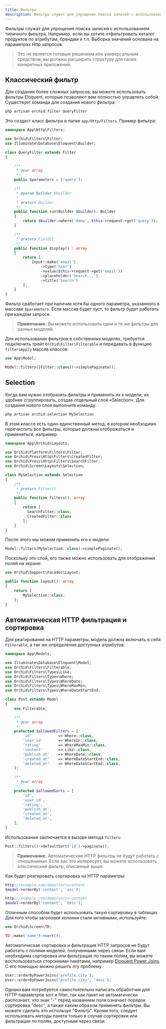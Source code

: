 ```yaml
---
title: Фильтры
description: Фильтры служат для упрощения поиска записей с использованием типичного фильтра.
---
```


Фильтры служат для упрощения поиска записей с использованием типичного фильтра.
Например, если вы хотите отфильтровать каталог продуктов по атрибутам, брендам и т.п.
Выборка значений основана на параметрах Http запросов.

> Это не является готовым решением или универсальным средством, 
вы должны расширить структуру для своих конкретных приложений.


## Классический фильтр

Для создания более сложных запросов, вы можете использовать фильтры Eloquent, которые позволяют вам полностью управлять собой. 
Существует команда для создания нового фильтра:


```php
php artisan orchid:filter QueryFilter
```

Это создаст класс фильтра в папке `app/Http/Filters`. Пример фильтра:

```php
namespace App\Http\Filters;

use Orchid\Filters\Filter;
use Illuminate\Database\Eloquent\Builder;

class QueryFilter extends Filter
{

    /**
     * @var array
     */
    public $parameters = ['query'];

    /**
     * @param Builder $builder
     *
     * @return Builder
     */
    public function run(Builder $builder): Builder
    {
        return $builder->where('demo', $this->request->get('query'));
    }

    /**
     * @return Field[]
     */
    public function display() : array
    {
        return [
            Input::make('email')
                ->type('text')
                ->value($this->request->get('email'))
                ->placeholder('Search...')
                ->title('Search')
        ];
    }
}
```

Фильтр сработает при наличии хотя бы одного параметра, указанного в массиве `$parameters`. 
Если массив будет пуст, то фильтр будет работать при каждом запросе.

> **Примечание.** Вы можете использовать одни и те же фильтры для разных моделей.


Для использования фильтров в собственных моделях, 
требуется подключить трейт `Orchid\Filter\Filterable` и передавать в функцию `filtersApply` массив классов:

```php
use App\Model;

Model::filters([Filter::class])->simplePaginate();
```

## Selection

Когда вам нужно отобразить фильтры и применить их к модели, их удобнее сгруппировать, создав отдельный слой «Selection». 
Для создания нового слоя выполните команду:

```php
php artisan orchid:selection MySelection
```

В этом классе есть один-единственный метод, в котором необходимо перечислить все фильтры, которые должны отображаться и применяться, например:

```php
namespace App\Orchid\Layouts;

use Orchid\Platform\Filters\Filter;
use Orchid\Press\Http\Filters\CreatedFilter;
use Orchid\Press\Http\Filters\SearchFilter;
use Orchid\Screen\Layouts\Selection;

class MySelection extends Selection
{
    /**
     * @return Filter[]
     */
    public function filters(): array
    {
        return [
          SearchFilter::class,
          CreatedFilter::class
        ];
    }
}
```


После этого мы можем применить его к модели:

```php
Model::filters(MySelection::class)->simplePaginate();
```

Поскольку это слой, его также можно использовать для отображения полей на экране:

```php
use Orchid\Support\Facades\Layout;

public function layout(): array
{
    return [
        MySelection::class,
    ];
}
```


## Автоматическая HTTP фильтрация и сортировка

Для реагирования на HTTP параметры, модель должна включать в себя `Filterable`, а так же определение доступных
атрибутов:

```php
namespace App\Models;

use Illuminate\Database\Eloquent\Model;
use Orchid\Filters\Filterable;
use Orchid\Filters\Types\Like;
use Orchid\Filters\Types\Where;
use Orchid\Filters\Types\WhereDate;
use Orchid\Filters\Types\WhereMaxMin;
use Orchid\Filters\Types\WhereDateStartEnd;

class Post extends Model
{
    use Filterable;

    /**
     * @var array
     */
    protected $allowedFilters = [
        'id'            => Where::class,
        'user_id'       => WhereIn::class,
        'rating'        => WhereMaxMin::class,
        'content'       => Like::class,
        'publish_at'    => WhereDate::class,
        'created_at'    => WhereDateStartEnd::class,
        'deleted_at'    => WhereDateStartEnd::class,
    ];

    /**
     * @var array
     */
    protected $allowedSorts = [
        'id',
        'user_id',
        'rating',
        'publish_at',
        'created_at',
        'deleted_at',
    ];
}
```

Использование заключается в вызове метода `filters`:

```php
Post::filters()->defaultSort('id')->paginate();
```

> **Примечание.** Автоматические HTTP фильтры не будут работать с отношениями. 
>Если вас это интересует, вы можете использовать классический фильтр, описанный выше.


Как будет реагировать сортировка на HTTP параметры:

```php
http://example.com/demo?sort=content
$model->orderBy('content', 'asc');

http://example.com/demo?sort=-content
$model->orderBy('content', 'desc');
```

Отличным способом будет использовать такую сортировку в таблицах. Для того чтобы заголовки колонки стали активными, используйте:

```php
use Orchid\Screen\TD;

TD::make('name')->sort();
```


Автоматическая сортировка и фильтрация HTTP запросов не будут работать с полями моделей, полученными через связи. Если вам необходима сортировка или фильтрация по таким полям, вы можете воспользоваться сторонними пакетами, например [Eloquent Power Joins](https://github.com/kirschbaum-development/eloquent-power-joins). С его помощью можно решить эту проблему:

```php
User::orderByPowerJoins('profile.city');
User::orderByPowerJoins('profile.city', 'desc');
```

Однако вам потребуется самостоятельно написать обработчик для HTTP-параметров sort и filter, так как пакет не автоматически распознает, что знак "-" перед названием поля означает порядок сортировки "desc", а также каким образом применять фильтры. Вы можете сделать это используя "Фильтр". Кроме того, следует использовать методы пакета только в случае сортировки или фильтрации по полям, доступным через связи.
